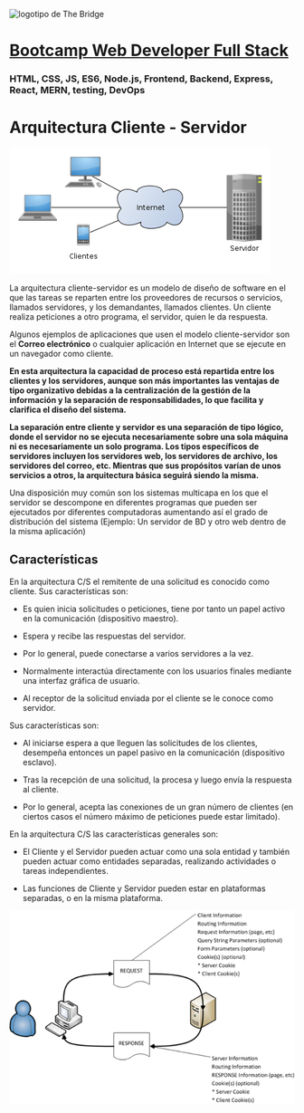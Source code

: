 ![logotipo de The Bridge](https://user-images.githubusercontent.com/27650532/77754601-e8365180-702b-11ea-8bed-5bc14a43f869.png  "logotipo de The Bridge")


# [Bootcamp Web Developer Full Stack](https://www.thebridge.tech/bootcamps/bootcamp-fullstack-developer/)

### HTML, CSS,  JS, ES6, Node.js, Frontend, Backend, Express, React, MERN, testing, DevOps

# Arquitectura Cliente - Servidor
![img](../../../assets/core/clase23/Cliente-Servidor.png)

La arquitectura cliente-servidor es un modelo de diseño de software en el que las tareas se reparten entre los proveedores de recursos o servicios, llamados servidores, y los demandantes, llamados clientes. Un cliente realiza peticiones a otro programa, el servidor, quien le da respuesta. 

Algunos ejemplos de aplicaciones que usen el modelo cliente-servidor son el **Correo electrónico** o cualquier aplicación en Internet que se ejecute en un navegador como cliente.

**En esta arquitectura la capacidad de proceso está repartida entre los clientes y los servidores, aunque son más importantes las ventajas de tipo organizativo debidas a la centralización de la gestión de la información y la separación de responsabilidades, lo que facilita y clarifica el diseño del sistema.**

**La separación entre cliente y servidor es una separación de tipo lógico, donde el servidor no se ejecuta necesariamente sobre una sola máquina ni es necesariamente un solo programa. Los tipos específicos de servidores incluyen los servidores web, los servidores de archivo, los servidores del correo, etc. Mientras que sus propósitos varían de unos servicios a otros, la arquitectura básica seguirá siendo la misma.**

Una disposición muy común son los sistemas multicapa en los que el servidor se descompone en diferentes programas que pueden ser ejecutados por diferentes computadoras aumentando así el grado de distribución del sistema (Ejemplo: Un servidor de BD y otro web dentro de la misma aplicación)


## Características
En la arquitectura C/S el remitente de una solicitud es conocido como cliente. Sus características son:

- Es quien inicia solicitudes o peticiones, tiene por tanto un papel activo en la comunicación (dispositivo maestro).

- Espera y recibe las respuestas del servidor.

- Por lo general, puede conectarse a varios servidores a la vez.

- Normalmente interactúa directamente con los usuarios finales mediante una interfaz gráfica de usuario.

- Al receptor de la solicitud enviada por el cliente se le conoce como servidor. 

Sus características son:

- Al iniciarse espera a que lleguen las solicitudes de los clientes, desempeña entonces un papel pasivo en la comunicación (dispositivo esclavo).

- Tras la recepción de una solicitud, la procesa y luego envía la respuesta al cliente.

- Por lo general, acepta las conexiones de un gran número de clientes (en ciertos casos el número máximo de peticiones puede estar limitado).

En la arquitectura C/S las características generales son:

- El Cliente y el Servidor pueden actuar como una sola entidad y también pueden actuar como entidades separadas, realizando actividades o tareas independientes.

- Las funciones de Cliente y Servidor pueden estar en plataformas separadas, o en la misma plataforma.

![img](../../../assets/core/clase23/Cliente-Servidor_API.png)